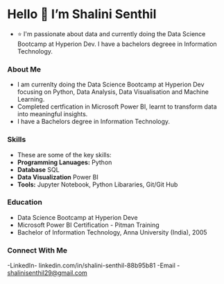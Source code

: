 # Hello 👋 I’m Shalini Senthil
- ⭐ I'm passionate about data and currently doing the Data Science Bootcamp at Hyperion Dev. I have a bachelors degreee in Information Technology.

### About Me
- I am currenlty doing the Data Science Bootcamp at Hyperion Dev focusing on Python, Data Analysis, Data Visualisation and Machine Learning.
- Completed certfication in Microsoft Power BI, learnt to transform data into meaningful insights.
- I have a Bachelors degree in Information Technology.

### Skills
- These are some of the key skills:
- **Programming Lanuages:** Python
- **Database** SQL
- **Data Visualization** Power BI
- **Tools:** Jupyter Notebook, Python Libararies, Git/Git Hub

### Education 
- Data Science Bootcamp at Hyperion Deve
- Microsoft Power BI Certification - Pitman Training
- Bachelor of Information Technology, Anna University (India), 2005

### Connect With Me 
-LinkedIn-  linkedin.com/in/shalini-senthil-88b95b81
-Email - shalinisenthil29@gmail.com


<!---
Shal2903/Shal2903 is a ✨ special ✨ repository because its `README.md` (this file) appears on your GitHub profile.
You can click the Preview link to take a look at your changes.
--->

